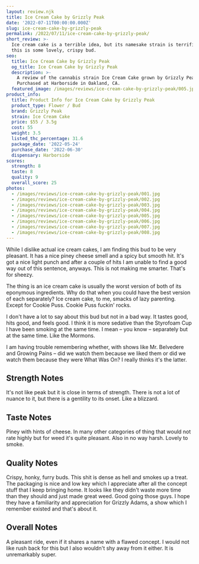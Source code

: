 ```yaml
---
layout: review.njk
title: Ice Cream Cake by Grizzly Peak
date: '2022-07-11T00:00:00.000Z'
slug: ice-cream-cake-by-grizzly-peak
permalink: /2022/07/11/ice-cream-cake-by-grizzly-peak/
short_review: >-
  Ice cream cake is a terrible idea, but its namesake strain is terrific and
  this is some lovely, crispy bud.
seo:
  title: Ice Cream Cake by Grizzly Peak
  og_title: Ice Cream Cake by Grizzly Peak
  description: >-
    A review of the cannabis strain Ice Cream Cake grown by Grizzly Peak.
    Purchased at Harborside in Oakland, CA.
  featured_image: /images/reviews/ice-cream-cake-by-grizzly-peak/005.jpg
product_info:
  title: Product Info for Ice Cream Cake by Grizzly Peak
  product_type: Flower / Bud
  brand: Grizzly Peak
  strain: Ice Cream Cake
  price: $55 / 3.5g
  cost: 55
  weight: 3.5
  listed_thc_percentage: 31.6
  package_date: '2022-05-24'
  purchase_date: '2022-06-30'
  dispensary: Harborside
scores:
  strength: 8
  taste: 8
  quality: 9
  overall_score: 25
photos:
  - /images/reviews/ice-cream-cake-by-grizzly-peak/001.jpg
  - /images/reviews/ice-cream-cake-by-grizzly-peak/002.jpg
  - /images/reviews/ice-cream-cake-by-grizzly-peak/003.jpg
  - /images/reviews/ice-cream-cake-by-grizzly-peak/004.jpg
  - /images/reviews/ice-cream-cake-by-grizzly-peak/005.jpg
  - /images/reviews/ice-cream-cake-by-grizzly-peak/006.jpg
  - /images/reviews/ice-cream-cake-by-grizzly-peak/007.jpg
  - /images/reviews/ice-cream-cake-by-grizzly-peak/008.jpg
---
```


While I dislike actual ice cream cakes, I am finding this bud to be very pleasant. It has a nice piney cheese smell and a spicy but smooth hit. It's got a nice light punch and after a couple of hits I am unable to find a good way out of this sentence, anyways. This is not making me smarter. That's for sheezy.

The thing is an ice cream cake is usually the worst version of both of its eponymous ingredients. Why do that when you could have the best version of each separately? Ice cream cake, to me, smacks of lazy parenting. Except for Cookie Puss. Cookie Puss fuckin' rocks.

I don't have a lot to say about this bud but not in a bad way. It tastes good, hits good, and feels good. I think it is more sedative than the Styrofoam Cup I have been smoking at the same time. I mean – you know – separately but at the same time. Like the Mormons.

I am having trouble remembering whether, with shows like Mr. Belvedere and Growing Pains – did we watch them because we liked them or did we watch them because they were What Was On? I really thinks it's the latter.

## Strength Notes

It's not like peak but it is close in terms of strength. There is not a lot of nuance to it, but there is a gentility to its onset. Like a blizzard.

## Taste Notes

Piney with hints of cheese. In many other categories of thing that would not rate highly but for weed it's quite pleasant. Also in no way harsh. Lovely to smoke.

## Quality Notes

Crispy, honky, furry buds. This shit is dense as hell and smokes up a treat. The packaging is nice and low key which I appreciate after all the concept stuff that I keep bringing home. It looks like they didn't waste more time than they should and just made great weed. Good going those guys. I hope they have a familiarity and appreciation for Grizzly Adams, a show which I remember existed and that's about it.

## Overall Notes

A pleasant ride, even if it shares a name with a flawed concept. I would not like rush back for this but I also wouldn't shy away from it either. It is unremarkably super.
